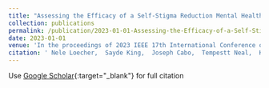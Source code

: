 ```yaml
---
title: "Assessing the Efficacy of a Self-Stigma Reduction Mental Health Program with Mobile Biometrics: Work-in-Progress"
collection: publications
permalink: /publication/2023-01-01-Assessing-the-Efficacy-of-a-Self-Stigma-Reduction-Mental-Health-Program-with-Mobile-Biometrics-Work-in-Progress
date: 2023-01-01
venue: 'In the proceedings of 2023 IEEE 17th International Conference on Automatic Face and Gesture Recognition (FG)'
citation: ' Nele Loecher,  Sayde King,  Joseph Cabo,  Tempestt Neal,  Kristin Kosyluk, &quot;Assessing the Efficacy of a Self-Stigma Reduction Mental Health Program with Mobile Biometrics: Work-in-Progress.&quot; In the proceedings of 2023 IEEE 17th International Conference on Automatic Face and Gesture Recognition (FG), 2023.'
---
```

Use [Google Scholar](https://scholar.google.com/scholar?q=Assessing+the+Efficacy+of+a+Self+Stigma+Reduction+Mental+Health+Program+with+Mobile+Biometrics:+Work+in+Progress){:target="_blank"} for full citation